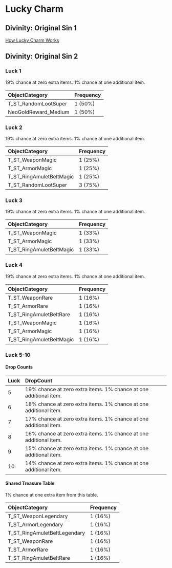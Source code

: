 <!-- TITLE: Lucky Charm -->

# Lucky Charm
## Divinity: Original Sin 1

[How Lucky Charm Works](http://forums.larian.com/ubbthreads.php?ubb=showflat&Number=533648#Post533648)

## Divinity: Original Sin 2

### Luck 1

19% chance at zero extra items. 1% chance at one additional item.

ObjectCategory | Frequency
:--- | :---
T_ST_RandomLootSuper | 1 (50%) |
NeoGoldReward_Medium | 1 (50%) |
 
### Luck 2

19% chance at zero extra items. 1% chance at one additional item.

ObjectCategory | Frequency
:--- | :---
T_ST_WeaponMagic | 1 (25%) |
T_ST_ArmorMagic | 1 (25%) |
T_ST_RingAmuletBeltMagic | 1 (25%) |
T_ST_RandomLootSuper | 3 (75%) |

### Luck 3

19% chance at zero extra items. 1% chance at one additional item.

ObjectCategory | Frequency
:--- | :---
T_ST_WeaponMagic | 1 (33%) |
T_ST_ArmorMagic | 1 (33%) |
T_ST_RingAmuletBeltMagic | 1 (33%) |

### Luck 4

19% chance at zero extra items. 1% chance at one additional item.

ObjectCategory | Frequency
:--- | :---
T_ST_WeaponRare | 1 (16%) |
T_ST_ArmorRare | 1 (16%) |
T_ST_RingAmuletBeltRare | 1 (16%) |
T_ST_WeaponMagic | 1 (16%) |
T_ST_ArmorMagic | 1 (16%) |
T_ST_RingAmuletBeltMagic | 1 (16%) |

### Luck 5-10

#### Drop Counts

Luck | DropCount
:--- | :---
5 | 19% chance at zero extra items. 1% chance at one additional item.
6 | 18% chance at zero extra items. 1% chance at one additional item.
7 | 17% chance at zero extra items. 1% chance at one additional item.
8 | 16% chance at zero extra items. 1% chance at one additional item.
9 | 15% chance at zero extra items. 1% chance at one additional item.
10 | 14% chance at zero extra items. 1% chance at one additional item.

#### Shared Treasure Table

1% chance at one extra item from this table.

ObjectCategory | Frequency
:--- | :---
T_ST_WeaponLegendary | 1 (16%) |
T_ST_ArmorLegendary | 1 (16%) |
T_ST_RingAmuletBeltLegendary | 1 (16%) |
T_ST_WeaponRare | 1 (16%) |
T_ST_ArmorRare | 1 (16%) |
T_ST_RingAmuletBeltRare | 1 (16%) |
